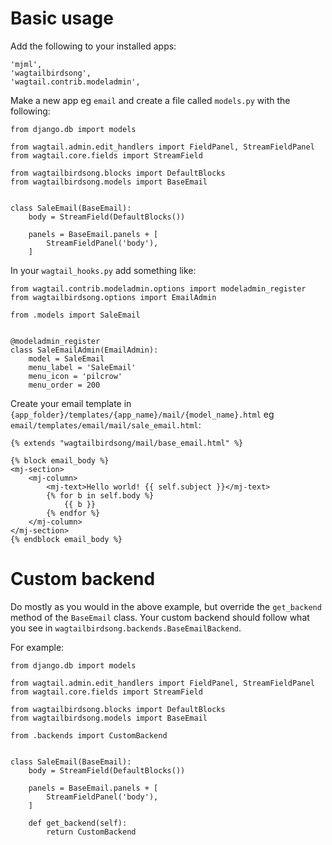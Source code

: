 # Basic usage

Add the following to your installed apps:

```
'mjml',
'wagtailbirdsong',
'wagtail.contrib.modeladmin',
```

Make a new app eg `email` and create a file called `models.py` with the following:

```
from django.db import models

from wagtail.admin.edit_handlers import FieldPanel, StreamFieldPanel
from wagtail.core.fields import StreamField

from wagtailbirdsong.blocks import DefaultBlocks
from wagtailbirdsong.models import BaseEmail


class SaleEmail(BaseEmail):
    body = StreamField(DefaultBlocks())

    panels = BaseEmail.panels + [
        StreamFieldPanel('body'),
    ]
```

In your `wagtail_hooks.py` add something like:

```
from wagtail.contrib.modeladmin.options import modeladmin_register
from wagtailbirdsong.options import EmailAdmin

from .models import SaleEmail


@modeladmin_register
class SaleEmailAdmin(EmailAdmin):
    model = SaleEmail
    menu_label = 'SaleEmail'
    menu_icon = 'pilcrow'
    menu_order = 200
```

Create your email template in `{app_folder}/templates/{app_name}/mail/{model_name}.html` eg `email/templates/email/mail/sale_email.html`:

```
{% extends "wagtailbirdsong/mail/base_email.html" %}

{% block email_body %}
<mj-section>
    <mj-column>
        <mj-text>Hello world! {{ self.subject }}</mj-text>
        {% for b in self.body %}
            {{ b }}
        {% endfor %}
    </mj-column>
</mj-section>
{% endblock email_body %}
```

# Custom backend

Do mostly as you would in the above example, but override the `get_backend` method of the `BaseEmail` class. Your custom backend should follow what you see in `wagtailbirdsong.backends.BaseEmailBackend`.

For example:

```
from django.db import models

from wagtail.admin.edit_handlers import FieldPanel, StreamFieldPanel
from wagtail.core.fields import StreamField

from wagtailbirdsong.blocks import DefaultBlocks
from wagtailbirdsong.models import BaseEmail

from .backends import CustomBackend


class SaleEmail(BaseEmail):
    body = StreamField(DefaultBlocks())

    panels = BaseEmail.panels + [
        StreamFieldPanel('body'),
    ]

    def get_backend(self):
        return CustomBackend
```
